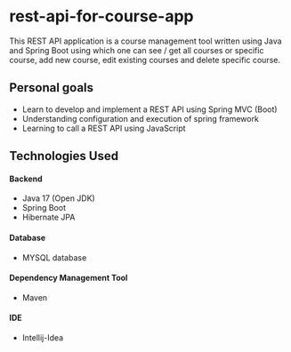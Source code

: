 # rest-api-for-course-app
This REST API application is a course management tool written using Java and Spring Boot using which one can see / get all courses or specific course, add new course, edit existing courses and delete specific course.

## Personal goals
* Learn to develop and implement a REST API using Spring MVC (Boot)
* Understanding configuration and execution of spring framework
* Learning to call a REST API using JavaScript

## Technologies Used
 #### Backend
  + Java 17 (Open JDK)
  + Spring Boot
  + Hibernate JPA
 #### Database
  + MYSQL database
  
 #### Dependency Management Tool
  + Maven
 
 #### IDE
  + Intellij-Idea 
